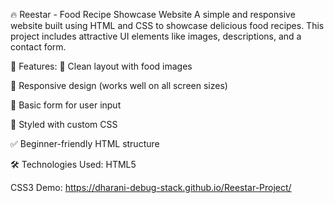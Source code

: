 🔥 Reestar - Food Recipe Showcase Website
A simple and responsive website built using HTML and CSS to showcase delicious food recipes. This project includes attractive UI elements like images, descriptions, and a contact form.

🚀 Features:
🍝 Clean layout with food images

📱 Responsive design (works well on all screen sizes)

📝 Basic form for user input

🎨 Styled with custom CSS

✅ Beginner-friendly HTML structure

🛠️ Technologies Used:
HTML5

CSS3
Demo:  https://dharani-debug-stack.github.io/Reestar-Project/
